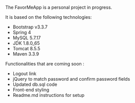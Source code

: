 The FavorMeApp is a personal project in progress.


It is based on the following technologies:
- Bootstrap v3.3.7
- Spring 4
- MySQL 5.7.17
- JDK 1.8.0_65
- Tomcat 8.5.5
- Maven 3.3.9

Functionalities that are coming soon :
- Logout link
- jQuery to match password and confirm password fields
- Updated db.sql code
- Front-end styling
- Readme.md instructions for setup
